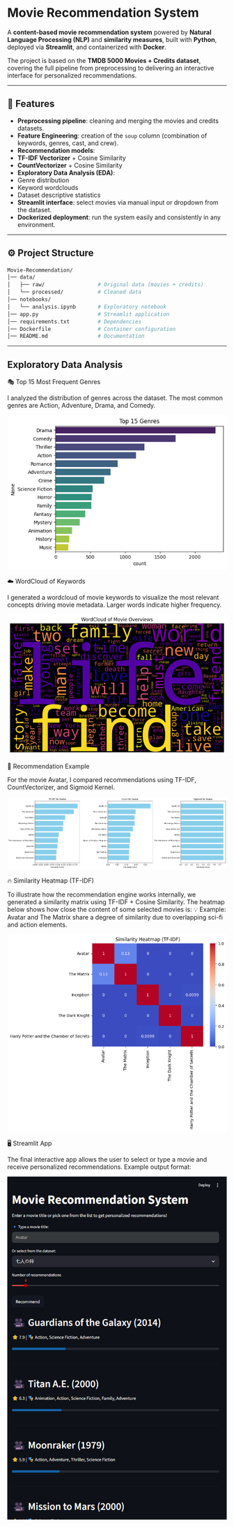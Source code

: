#  Movie Recommendation System  

A **content-based movie recommendation system** powered by **Natural Language Processing (NLP)** and **similarity measures**, built with **Python**, deployed via **Streamlit**, and containerized with **Docker**.  

The project is based on the **TMDB 5000 Movies + Credits dataset**, covering the full pipeline from preprocessing to delivering an interactive interface for personalized recommendations.  

---

## 📌 Features  

-  **Preprocessing pipeline**: cleaning and merging the movies and credits datasets.  
-  **Feature Engineering**: creation of the `soup` column (combination of keywords, genres, cast, and crew).  
-  **Recommendation models**:  
  - **TF-IDF Vectorizer** + Cosine Similarity  
  - **CountVectorizer** + Cosine Similarity  
-  **Exploratory Data Analysis (EDA)**:  
  - Genre distribution  
  - Keyword wordclouds  
  - Dataset descriptive statistics  
-  **Streamlit interface**: select movies via manual input or dropdown from the dataset.  
-  **Dockerized deployment**: run the system easily and consistently in any environment.  

---

## ⚙️ Project Structure  

```bash
Movie-Recommendation/
│── data/
│   ├── raw/                 # Original data (movies + credits)
│   └── processed/           # Cleaned data
│── notebooks/
│   └── analysis.ipynb       # Exploratory notebook
│── app.py                   # Streamlit application
│── requirements.txt         # Dependencies
│── Dockerfile               # Container configuration
│── README.md                # Documentation
```
---

##  Exploratory Data Analysis

🎭 Top 15 Most Frequent Genres

I analyzed the distribution of genres across the dataset. The most common genres are Action, Adventure, Drama, and Comedy.

![alt text](image.png)

☁️ WordCloud of Keywords

I generated a wordcloud of movie keywords to visualize the most relevant concepts driving movie metadata. Larger words indicate higher frequency.

![alt text](image-1.png)

🤖 Recommendation Example

For the movie Avatar, I compared recommendations using TF-IDF, CountVectorizer, and Sigmoid Kernel.

![alt text](image-2.png)

🔥 Similarity Heatmap (TF-IDF)

To illustrate how the recommendation engine works internally, we generated a similarity matrix using TF-IDF + Cosine Similarity.
The heatmap below shows how close the content of some selected movies is:
💡 Example: Avatar and The Matrix share a degree of similarity due to overlapping sci-fi and action elements.

![alt text](image-3.png)

🖥️ Streamlit App

The final interactive app allows the user to select or type a movie and receive personalized recommendations.
Example output format:

![alt text](image-4.png)
